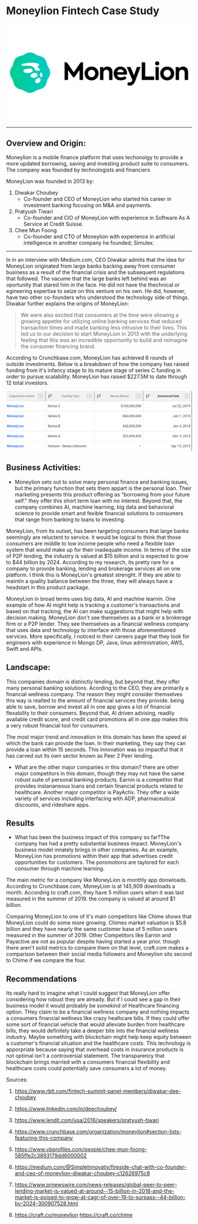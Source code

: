 # Moneylion Fintech Case Study

![Lion_Logo](images/Money_Lion_Logo.jpg)
***
##  Overview and Origin:


Moneylion is a mobile finance platform that uses techonolgy to provide a more updated borrowing, saving and investing product suite to consumers. The company was founded by technologists and financiers

MoneyLion was founded in 2013 by:
   
1. Diwakar Choubey 
     - Co-founder and CEO of MoneyLion who started his career in investment banking focusing on M&A and payments.
2. Pratyush Tiwari 
     - Co-founder and CIO of MoneyLion with experience in Software As A Service at Credit Suisse.
3. Chee Mun Foong 
    - Co-founder and CTO of Moneylion with experience in artificial intelligence in another company he founded; Simulex.

***    
  
In in an interview with Medium.com, CEO Diwakar admits that the idea for MoneyLion originated from large banks backing away from consumer business as a result of the financial crisis and the subsequent regulations that followed. The vacume that the large banks left behind was an oportunity that stared him in the face. He did not have the thechnical or egineering expertise to seize on this venture on his own. He did, however, have two other co-founders who understood the technology side of things. Diwakar further explains the origins of MoneyLion:

 > We were also excited that consumers at the time were showing a growing appetite for utilizing online banking services that reduced transaction times and made banking less intrusive to their lives. This led us to our decision to start MoneyLion in 2013 with the underlying feeling that this was an incredible opportunity to build and reimagine the consumer financing brand. 

According to Crunchbase.com, MoneyLion has achieved 6 rounds of outside investments. Below is a breakdown of how the company has raised funding from it's infancy stage to its mature stage of series C funding in order to pursue scalability. MoneyLion has raised $227.5M to date through 12 total investors. 

![Funding_image](images/Money_Lion_Funding.PNG)


## Business Activities:

* Moneylion sets out to solve many personal finance and banking issues, but the primary function that sets them appart is the personal loan. Their marketing presents this product offering as "borrowing from your future self." they offer this short term loan with no interest. Beyond that, the company combines AI, machine learning, big data and behavioral science to provide smart and fexible financial solutions to consumers that range from banking to loans to investing. 

MoneyLion, from its outset, has been targeting consumers that large banks seemingly are reluctent to service. it would be logical to think that those consumers are middle to low income people who need a flexible loan system that would make up for their inadequate income. In terms of the size of P2P lending, the industry is valued at $15 billion and is expected to grow to $44 billion by 2024. According to my research, its pretty rare for a company to provide banking, lending and brokerage services all on one platform. I think this is MoneyLion's greatest strenght. If they are able to maintin a quality ballance between the three, they will always have a headstart in this product package. 

MoneyLion in broad terms uses big data, AI and machine learnin. One example of how AI might help is tracking a customer's transactions and based on that tracking, the AI can make suggestions that might help with decision making. MoneyLion don't see themselves as a bank or a brokerage firm or a P2P lender. They see themselves as a financial wellness company that uses data and technology to interface with those aforementioned services. More specifically, I noticed in their careers page that they look for engineers with experience in Mongo DP, Java, linux administration, AWS, Swift and APIs. 


## Landscape:

This companies domain is distinctly lending, but beyond that, they offer many personal banking solutions. Acording to the CEO, they are primarily a financial wellness company. The reason they might consider themselves this way is realted to the amount of financial services they provide. being able to save, borrow and invest all in one app gives a lot of financial flexability to their consumers. Beyond that, AI driven advising, readily available credit score, and credit card promotions all in one app makes this a very robust financial tool for consumers. 

The most major trend and innovation in this domain has been the speed at which the bank can provide the loan. In their marketing, they say they can provide a loan within 15 seconds. This innovation was so impactful that it has carved out its own sector known as Peer 2 Peer lending. 

* What are the other major companies in this domain?
there are other major competitors in this domain, though they may not have the same robust suite of personal banking products. Earnin is a competitor that provides instananeous loans and certain financial products related to healthcare. Another major competitor is PayActiv. They offer a wide variety of services including interfacing with ADP, pharmaceutical discounts, and rideshare apps.

## Results

* What has been the business impact of this company so far?The company has had a pretty substantial business impact. MoneyLion's business model innately brings in other companies. As an example, MoneyLion has promotions within their app that advertises credit opportunities for customers. The poromotions are taylored for each consumer through machine learning. 

The main metric for a company like MoneyLion is monthly app donwloads. According to Crunchbase.com, MoneyLion is at 145,909 downloads a month. According to craft.com, they have 5 million users when it was last measured in the summer of 2019. the company is valued at around $1 billion. 

Comparing MoneyLion to one of it's main competitors like Chime shows that MoneyLion could do some more growing. Chimes market valuation is $5.8 billion and they have nearly the same customer base of 5 million users measured in the summer of 2019. Other Competitors like Earnin and Payactive are not as popular despite having started a year prior. though there aren't solid metrics to compare them on that level, craft.com makes a comparison between their social media followers and Moneylion sits second to Chime if we compare the four. 


## Recommendations

Its really hard to imagine what I could suggest that MoneyLion offer considering how robust they are already. But if I could see a gap in their business model it would probably be somekind of Healthcare financing option. THey claim to be a financial wellness company and nothing impacts a consumers financial wellness like crazy healhcare bills. If they could offer some sort of financial vehicle that would alleviate burden from healthcare bills, they would definitely take a deeper bite into the financial wellness industry. Maybe something with blockchain might help keep equity between a customer's financial situation and the healthcare costs. This technology is apporpriate because saying that overhead costs in insurance products is not optimal isn't a controversial statement. The transparency that blockchain brings married with a consumers financial flexibility and healthcare costs could potentially save consumers a lot of money. 



Sources:
1. https://www.rblt.com/fintech-summit-panel-members/diwakar-dee-choubey

2. https://www.linkedin.com/in/deechoubey/

3. https://www.lendit.com/usa/2016/speakers/pratyush-tiwari

4. https://www.crunchbase.com/organization/moneylion#section-lists-featuring-this-company

5. https://www.vbprofiles.com/people/chee-mun-foong-585ffe2c3893179dd6000002

6. https://medium.com/@SimpleInnovativ/fireside-chat-with-co-founder-and-ceo-of-moneylion-diwakar-choubey-c12626975c8

7. https://www.prnewswire.com/news-releases/global-peer-to-peer-lending-market-is-valued-at-around--15-billion-in-2018-and-the-market-is-poised-to-grow-at-cagr-of-over-19-to-surpass--44-billion-by-2024-300907528.html

8. https://craft.co/moneylion https://craft.co/chime

